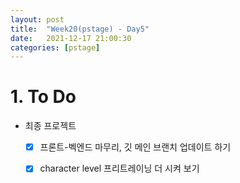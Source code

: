 ```yaml
---
layout: post
title:  "Week20(pstage) - Day5"
date:   2021-12-17 21:00:30
categories: [pstage]
---
```

 
# 1. To Do
* 최종 프로젝트
    * [x] 프론트-벡엔드 마무리, 깃 메인 브랜치 업데이트 하기
    * [x] character level 프리트레이닝 더 시켜 보기




